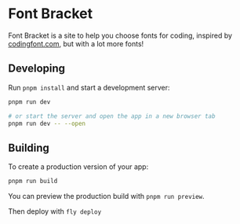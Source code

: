 # Font Bracket

Font Bracket is a site to help you choose fonts for coding, inspired by [codingfont.com](https://www.codingfont.com/), but with a lot more fonts!

## Developing

Run `pnpm install` and start a development server:

```bash
pnpm run dev

# or start the server and open the app in a new browser tab
pnpm run dev -- --open
```

## Building

To create a production version of your app:

```bash
pnpm run build
```

You can preview the production build with `pnpm run preview`.

Then deploy with `fly deploy`
